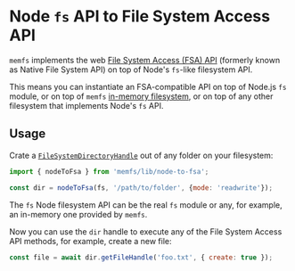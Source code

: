 # Node `fs` API to File System Access API

`memfs` implements the web [File System Access (FSA) API][fsa] (formerly known as
Native File System API) on top of Node's `fs`-like filesystem API.

This means you can instantiate an FSA-compatible API on top of Node.js `fs` module,
or on top of `memfs` [in-memory filesystem](../node/index.md), or on top of any other filesystem
that implements Node's `fs` API.

[fsa]: https://developer.mozilla.org/en-US/docs/Web/API/File_System_Access_API

## Usage

Crate a [`FileSystemDirectoryHandle`](https://developer.mozilla.org/en-US/docs/Web/API/FileSystemDirectoryHandle) out
of any folder on your filesystem:

```js
import { nodeToFsa } from 'memfs/lib/node-to-fsa';

const dir = nodeToFsa(fs, '/path/to/folder', {mode: 'readwrite'});
```

The `fs` Node filesystem API can be the real `fs` module or any, for example,
an in-memory one provided by `memfs`.

Now you can use the `dir` handle to execute any of the File System Access API
methods, for example, create a new file:

```js
const file = await dir.getFileHandle('foo.txt', { create: true });
```
